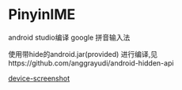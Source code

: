 # PinyinIME
android studio编译 google 拼音输入法

使用带hide的android.jar(provided) 进行编译,见https://github.com/anggrayudi/android-hidden-api

[device-screenshot](https://github.com/sunworthy/PinyinIME/blob/master/device-screen.png)